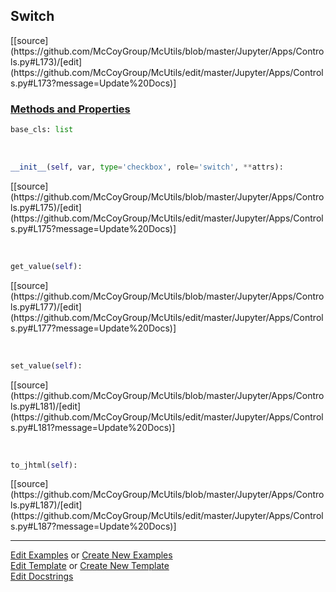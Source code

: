 ## <a id="McUtils.Jupyter.Apps.Controls.Switch">Switch</a> 
<div class="docs-source-link" markdown="1">
[[source](https://github.com/McCoyGroup/McUtils/blob/master/Jupyter/Apps/Controls.py#L173)/[edit](https://github.com/McCoyGroup/McUtils/edit/master/Jupyter/Apps/Controls.py#L173?message=Update%20Docs)]
</div>



<div class="collapsible-section">
 <div class="collapsible-section collapsible-section-header" markdown="1">
 
### <a class="collapse-link" data-toggle="collapse" href="#methods">Methods and Properties</a> <a class="float-right" data-toggle="collapse" href="#methods"><i class="fa fa-chevron-down"></i></a>

 </div>
 <div class="collapsible-section collapsible-section-body collapse" id="methods" markdown="1">

```python
base_cls: list
```
<a id="McUtils.Jupyter.Apps.Controls.Switch.__init__" class="docs-object-method">&nbsp;</a> 
```python
__init__(self, var, type='checkbox', role='switch', **attrs): 
```
<div class="docs-source-link" markdown="1">
[[source](https://github.com/McCoyGroup/McUtils/blob/master/Jupyter/Apps/Controls.py#L175)/[edit](https://github.com/McCoyGroup/McUtils/edit/master/Jupyter/Apps/Controls.py#L175?message=Update%20Docs)]
</div>

<a id="McUtils.Jupyter.Apps.Controls.Switch.get_value" class="docs-object-method">&nbsp;</a> 
```python
get_value(self): 
```
<div class="docs-source-link" markdown="1">
[[source](https://github.com/McCoyGroup/McUtils/blob/master/Jupyter/Apps/Controls.py#L177)/[edit](https://github.com/McCoyGroup/McUtils/edit/master/Jupyter/Apps/Controls.py#L177?message=Update%20Docs)]
</div>

<a id="McUtils.Jupyter.Apps.Controls.Switch.set_value" class="docs-object-method">&nbsp;</a> 
```python
set_value(self): 
```
<div class="docs-source-link" markdown="1">
[[source](https://github.com/McCoyGroup/McUtils/blob/master/Jupyter/Apps/Controls.py#L181)/[edit](https://github.com/McCoyGroup/McUtils/edit/master/Jupyter/Apps/Controls.py#L181?message=Update%20Docs)]
</div>

<a id="McUtils.Jupyter.Apps.Controls.Switch.to_jhtml" class="docs-object-method">&nbsp;</a> 
```python
to_jhtml(self): 
```
<div class="docs-source-link" markdown="1">
[[source](https://github.com/McCoyGroup/McUtils/blob/master/Jupyter/Apps/Controls.py#L187)/[edit](https://github.com/McCoyGroup/McUtils/edit/master/Jupyter/Apps/Controls.py#L187?message=Update%20Docs)]
</div>

 </div>
</div>




___

[Edit Examples](https://github.com/McCoyGroup/McUtils/edit/gh-pages/ci/examples/McUtils/Jupyter/Apps/Controls/Switch.md) or 
[Create New Examples](https://github.com/McCoyGroup/McUtils/new/gh-pages/?filename=ci/examples/McUtils/Jupyter/Apps/Controls/Switch.md) <br/>
[Edit Template](https://github.com/McCoyGroup/McUtils/edit/gh-pages/ci/docs/McUtils/Jupyter/Apps/Controls/Switch.md) or 
[Create New Template](https://github.com/McCoyGroup/McUtils/new/gh-pages/?filename=ci/docs/templates/McUtils/Jupyter/Apps/Controls/Switch.md) <br/>
[Edit Docstrings](https://github.com/McCoyGroup/McUtils/edit/master/Jupyter/Apps/Controls.py#L173?message=Update%20Docs)